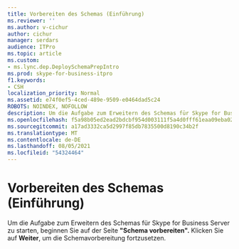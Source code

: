 ```yaml
---
title: Vorbereiten des Schemas (Einführung)
ms.reviewer: ''
ms.author: v-cichur
author: cichur
manager: serdars
audience: ITPro
ms.topic: article
ms.custom:
- ms.lync.dep.DeploySchemaPrepIntro
ms.prod: skype-for-business-itpro
f1.keywords:
- CSH
localization_priority: Normal
ms.assetid: e74f0ef5-4ced-489e-9509-e0464dad5c24
ROBOTS: NOINDEX, NOFOLLOW
description: Um die Aufgabe zum Erweitern des Schemas für Skype for Business Server zu starten, beginnen Sie auf der Seite "Schema vorbereiten". Klicken Sie auf Weiter, um die Schemavorbereitung fortzusetzen.
ms.openlocfilehash: f5a98b05ed2ead2bdcbf954d003111f5a4d0fff61eaa09eba024beed20b710a6
ms.sourcegitcommit: a17ad3332ca5d2997f85db7835500d8190c34b2f
ms.translationtype: MT
ms.contentlocale: de-DE
ms.lasthandoff: 08/05/2021
ms.locfileid: "54324464"
---
```

# <a name="prepare-schema-intro"></a>Vorbereiten des Schemas (Einführung)
 
Um die Aufgabe zum Erweitern des Schemas für Skype for Business Server zu starten, beginnen Sie auf der Seite **"Schema vorbereiten".** Klicken Sie auf **Weiter**, um die Schemavorbereitung fortzusetzen.
  

